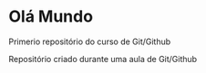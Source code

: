 # Olá Mundo
 Primerio repositório do curso de Git/Github

 Repositório criado durante uma aula de Git/Github
